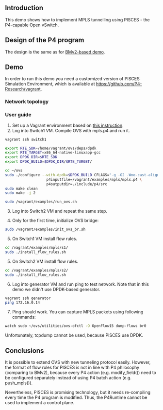 ## Introduction ##

This demo shows how to implement MPLS tunnelling using PISCES - the P4-capable Open vSwitch. 

## Design of the P4 program ##

The design is the same as for [BMv2-based demo](https://github.com/P4-Research/p4-demos/tree/master/mpls#design-of-the-p4-program).

## Demo ##

In order to run this demo you need a customized version of PISCES Simulation Environment, which is available at https://github.com/P4-Research/vagrant.

### Network topology ###



### User guide ###

1. Set up a Vagrant environment based on [this instruction](https://github.com/P4-Research/vagrant#setup-virtual-machines-vms).
2. Log into Switch1 VM. Compile OVS with mpls.p4 and run it.

```bash
vagrant ssh switch1
```

```bash
export RTE_SDK=/home/vagrant/ovs/deps/dpdk
export RTE_TARGET=x86_64-native-linuxapp-gcc
export DPDK_DIR=$RTE_SDK
export DPDK_BUILD=$DPDK_DIR/$RTE_TARGET/

cd ~/ovs
sudo ./configure --with-dpdk=$DPDK_BUILD CFLAGS="-g -O2 -Wno-cast-align" \
                   p4inputfile=/vagrant/examples/mpls/mpls.p4 \
                   p4outputdir=./include/p4/src
sudo make clean
sudo make -j 2
```

```bash
sudo /vagrant/examples/run_ovs.sh 
```

3. Log into Switch2 VM and repeat the same step.

4. Only for the first time, initialize OVS bridge:

```bash
sudo /vagrant/examples/init_ovs_br.sh
```

5. On Switch1 VM install flow rules.

```bash
cd /vagrant/examples/mpls/s1/
sudo ./install_flow_rules.sh
```

5. On Switch2 VM install flow rules.

```bash
cd /vagrant/examples/mpls/s2/
sudo ./install_flow_rules.sh
```

6. Log into generator VM and run ping to test network. Note that in this demo we didn't use DPDK-based generator.

```bash
vagrant ssh generator
ping 172.16.0.14
```

7. Ping should work. You can capture MPLS packets using following commands:

```bash
watch sudo ~/ovs/utilities/ovs-ofctl -O OpenFlow15 dump-flows br0
```

Unfortunately, tcpdump cannot be used, because PISCES use DPDK.

## Conclusions ##

It is possible to extend OVS with new tunneling protocol easily. However, the format of flow rules for PISCES is not in line with P4 philosophy (comparing to BMv2), 
because every P4 action (e.g. modify_field()) need to be configured separately instead of using P4 batch action (e.g. push_mpls()).

Nevertheless, PISCES is promising technology, but it needs re-compiling every time the P4 program is modified. Thus, the P4Runtime cannot be used to implement a control plane.